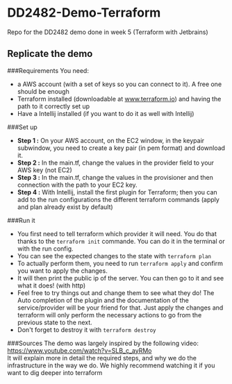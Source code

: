 # DD2482-Demo-Terraform
Repo for the DD2482 demo done in week 5 (Terraform with Jetbrains)

## Replicate the demo
###Requirements
You need:
- a AWS account (with a set of keys so you can connect to it). A free one should be enough
- Terraform installed (downloadable at www.terraform.io) and having the path to it correctly set up
- Have a Intellij installed (if you want to do it as well with Intellij)

###Set up
- **Step 1 :** On your AWS account, on the EC2 window, in the keypair subwindow, you need to create a key pair (in pem format) and download it.
- **Step 2 :** In the main.tf, change the values in the provider field to your AWS key (not EC2)
- **Step 3 :** In the main.tf, change the values in the provisioner and then connection with the path to your EC2 key.
- **Step 4 :** With Intellij, install the first plugin for Terraform; then you can add to the run configurations the different terraform commands (apply and plan already exist by default)

###Run it
- You first need to tell terraform which provider it will need. You do that thanks to the `terraform init` commande. You can do it in the terminal or with the run config.
- You can see the expected changes to the state with `terraform plan`
- To actually perform them, you need to run `terraform apply` and confirm you want to apply the changes.
- It will then print the public ip of the server. You can then go to it and see what it does! (with http)
- Feel free to try things out and change them to see what they do! The Auto completion of the plugin and the documentation of the service/provider will be your friend for that. Just apply the changes and terraform will only perform the necessary actions to go from the previous state to the next.
- Don't forget to destroy it with `terraform destroy`

###Sources
The demo was largely inspired by the following video: https://www.youtube.com/watch?v=SLB_c_ayRMo  
It will explain more in detail the required steps, and why we do the infrastructure in the way we do.
We highly recommend watching it if you want to dig deeper into terraform